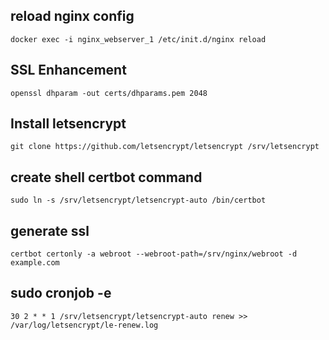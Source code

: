 ## reload nginx config
`docker exec -i nginx_webserver_1 /etc/init.d/nginx reload`

## SSL Enhancement
`openssl dhparam -out certs/dhparams.pem 2048`

## Install letsencrypt
`git clone https://github.com/letsencrypt/letsencrypt /srv/letsencrypt`

## create shell certbot command
`sudo ln -s /srv/letsencrypt/letsencrypt-auto /bin/certbot`

## generate ssl
`certbot certonly -a webroot --webroot-path=/srv/nginx/webroot -d example.com`

## sudo cronjob -e
`30 2 * * 1 /srv/letsencrypt/letsencrypt-auto renew >> /var/log/letsencrypt/le-renew.log`